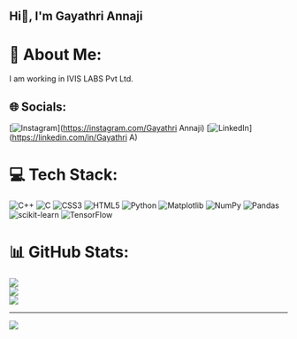 ## Hi👋, I'm Gayathri Annaji

# 💫 About Me:
I am working in IVIS LABS Pvt Ltd.


## 🌐 Socials:
[![Instagram](https://img.shields.io/badge/Instagram-%23E4405F.svg?logo=Instagram&logoColor=white)](https://instagram.com/Gayathri Annaji) [![LinkedIn](https://img.shields.io/badge/LinkedIn-%230077B5.svg?logo=linkedin&logoColor=white)](https://linkedin.com/in/Gayathri A) 

# 💻 Tech Stack:
![C++](https://img.shields.io/badge/c++-%2300599C.svg?style=flat-square&logo=c%2B%2B&logoColor=white) ![C](https://img.shields.io/badge/c-%2300599C.svg?style=flat-square&logo=c&logoColor=white) ![CSS3](https://img.shields.io/badge/css3-%231572B6.svg?style=flat-square&logo=css3&logoColor=white) ![HTML5](https://img.shields.io/badge/html5-%23E34F26.svg?style=flat-square&logo=html5&logoColor=white) ![Python](https://img.shields.io/badge/python-3670A0?style=flat-square&logo=python&logoColor=ffdd54) ![Matplotlib](https://img.shields.io/badge/Matplotlib-%23ffffff.svg?style=flat-square&logo=Matplotlib&logoColor=black) ![NumPy](https://img.shields.io/badge/numpy-%23013243.svg?style=flat-square&logo=numpy&logoColor=white) ![Pandas](https://img.shields.io/badge/pandas-%23150458.svg?style=flat-square&logo=pandas&logoColor=white) ![scikit-learn](https://img.shields.io/badge/scikit--learn-%23F7931E.svg?style=flat-square&logo=scikit-learn&logoColor=white) ![TensorFlow](https://img.shields.io/badge/TensorFlow-%23FF6F00.svg?style=flat-square&logo=TensorFlow&logoColor=white)
# 📊 GitHub Stats:
![](https://github-readme-stats.vercel.app/api?username=GayathriAnnaji&theme=transparent&hide_border=false&include_all_commits=true&count_private=true)<br/>
![](https://github-readme-streak-stats.herokuapp.com/?user=GayathriAnnaji&theme=transparent&hide_border=false)<br/>
![](https://github-readme-stats.vercel.app/api/top-langs/?username=GayathriAnnaji&theme=transparent&hide_border=false&include_all_commits=true&count_private=true&layout=compact)

---
[![](https://visitcount.itsvg.in/api?id=GayathriAnnaji&icon=5&color=1)](https://visitcount.itsvg.in)

<!-- Proudly created with GPRM ( https://gprm.itsvg.in ) -->
